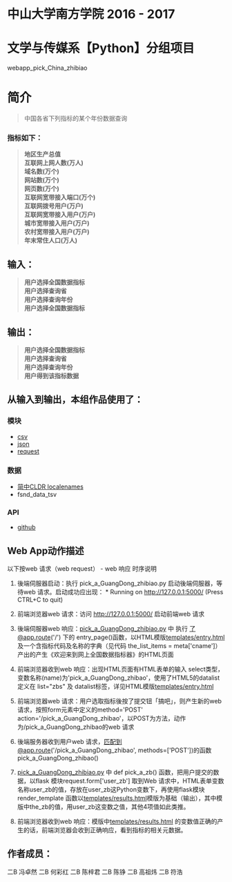 # 中山大学南方学院 2016 - 2017 
# 文学与传媒系【Python】分组项目

webapp_pick_China_zhibiao
# 简介 
> 中国各省下列指标的某个年份数据查询
### 指标如下：
> **地区生产总值**</br>
> **互联网上网人数(万人)**</br>
> **域名数(万个)**</br>
> **网站数(万个)**</br>
> **网页数(万个)**</br>
> **互联网宽带接入端口(万个)**</br>
> **互联网拨号用户(万户)**</br>
> **互联网宽带接入用户(万户)**</br>
> **城市宽带接入用户(万户)**</br>
> **农村宽带接入用户(万户)**</br>
> **年末常住人口(万人)**</br>

## 输入：
> **用户选择全国数据指标**</br>
> **用户选择查询省**</br>
> **用户选择查询年份**</br>
 **用户选择全国数据指标**</br>


## 输出：
> **用户选择全国数据指标**</br>
> **用户选择查询省**</br>
> **用户选择查询年份**</br>
> **用户得到该指标数据**</br>



## 从输入到输出，本组作品使用了：
### 模块
* [csv](http://baike.baidu.com/link?url=2LfE8T1ayJHkQSueL6tk3jkiOWJESDWdfNr-cEp5WDkuNEJzSbRhEqgiOU39LMq1wLNBfiBpejpkm6BmEOGOdq)
* [json](http://baike.baidu.com/link?url=IDtfAkimfLYAV3WQEmPbJT3eHkPx3RFTCLYjna0UaO1pkbV0eyrNNwf5pgwNJRpDU-IVOrPGAbZaMaN9EPnuta)
* [request](http://baike.baidu.com/item/Request/10991926)
### 数据
* [简中CLDR localenames](https://github.com/unicode-cldr/cldr-localenames-modern/blob/master/main/zh-Hans/territories.json)
* fsnd_data_tsv
### API
* [github](https://api.github.com/)
## Web App动作描述

以下按web 请求（web request） - web 响应 时序说明

1. 後端伺服器启动：执行 pick_a_GuangDong_zhibiao.py 启动後端伺服器，等待web 请求。启动成功应出现：  * Running on http://127.0.0.1:5000/ (Press CTRL+C to quit)

2. 前端浏览器web 请求：访问 http://127.0.0.1:5000/ 启动前端web 请求

3. 後端伺服器web 响应：[pick_a_GuangDong_zhibiao.py](pick_a_GuangDong_zhibiao.py) 中 执行 了@app.route('/') 下的 entry_page()函数，以HTML模版[templates/entry.html](templates/entry.html)及一个含指标代码及名称的字典（见代码 the_list_items = meta['cname']）产出的产生《欢迎来到网上全国数据指标器》的HTML页面

4. 前端浏览器收到web 响应：出现HTML页面有HTML表单的输入 select类型，变数名称(name)为'pick_a_GuangDong_zhibao'，使用了HTML5的datalist 定义在 list="zbs" 及 datalist标签，详见HTML模版[templates/entry.html](templates/entry.html)

5. 前端浏览器web 请求：用户选取指标後按了提交钮「搞吧」，则产生新的web 请求，按照form元素中定义的method='POST' action='/pick_a_GuangDong_zhibao'，以POST为方法，动作为/pick_a_GuangDong_zhibao的web 请求

6. 後端服务器收到用户web 请求，匹配到@app.route('/pick_a_GuangDong_zhibao', methods=['POST'])的函数 pick_a_GuangDong_zhibao() 

7. [pick_a_GuangDong_zhibiao.py](pick_a_GuangDong_zhibiao.py) 中 def pick_a_zb() 函数，把用户提交的数据，以flask 模块request.form['user_zb']	取到Web 请求中，HTML表单变数名称user_zb的值，存放在user_zb这Python变数下，再使用flask模块render_template 函数以[templates/results.html](templates/results.html)模版为基础（输出），其中模版中the_zb的值，用user_zb这变数之值，其他4项值如此类推。

8. 前端浏览器收到web 响应：模版中[templates/results.html](templates/results.html) 的变数值正确的产生的话，前端浏览器会收到正确响应，看到指标的相关元数据。

## 作者成员：
二B 冯卓然
二B 何彩红
二B 陈梓君
二B 陈铮
二B 高祖炜
二B 符浩
